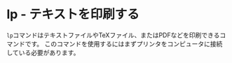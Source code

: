# lp - テキストを印刷する
`lp`コマンドはテキストファイルやTeXファイル、またはPDFなどを印刷できるコマンドです。
このコマンドを使用するにはまずプリンタをコンピュータに接続している必要があります。

